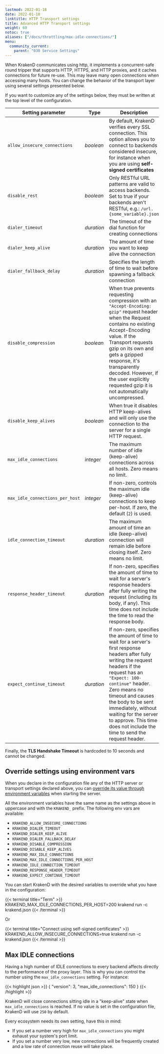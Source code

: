 ```yaml
---
lastmod: 2022-01-18
date: 2022-01-18
linktitle: HTTP Transport settings
title: Advanced HTTP Transport settings
weight: 60
notoc: true
aliases: ["/docs/throttling/max-idle-connections/"]
menu:
  community_current:
    parent: "030 Service Settings"
---
```

When KrakenD communicates using http, it implements a concurrent-safe round tripper that supports HTTP, HTTPS, and HTTP proxies, and it caches connections for future re-use. This may leave many open connections when accessing many hosts. You can change the behavior of the transport layer using several settings presented below.

If you want to customize any of the settings below, they must be written at the top level of the configuration.

| Setting parameter | Type | Description |
|-------------------|---------------|-------------|
| `allow_insecure_connections` | *boolean* | By default, KrakenD verifies every SSL connection. This option allows you to connect to backends considered insecure, for instance when you are using **self-signed certificates** |
| `disable_rest` | *boolean* | Only RESTful URL patterns are valid to access backends. Set to true if your backends aren't RESTful, e.g.: `/url.{some_variable}.json` |
| `dialer_timeout` | *duration* | The timeout of the dial function for creating connections |
| `dialer_keep_alive` | *duration* | The amount of time you want to keep alive the connection |
| `dialer_fallback_delay` | *duration* |  Specifies the length of time to wait before spawning a fallback connection |
| `disable_compression` | *boolean* | When true prevents requesting compression with an `"Accept-Encoding: gzip"` request header when the Request contains no existing Accept-Encoding value. If the Transport requests gzip on its own and gets a gzipped response, it's transparently decoded. However, if the user explicitly requested gzip it is not automatically uncompressed. |
| `disable_keep_alives` | *boolean* | When true it disables HTTP keep-alives and will only use the connection to the server for a single HTTP request.|
| `max_idle_connections` | *integer* | The maximum number of idle (keep-alive) connections across all hosts. Zero means no limit. |
| `max_idle_connections_per_host` | *integer* | If non-zero, controls the maximum idle (keep-alive) connections to keep per-host. If zero, the default (`2`) is used. |
| `idle_connection_timeout` | *duration* | The maximum amount of time an idle (keep-alive) connection will remain idle before closing itself. Zero means no limit. |
| `response_header_timeout` | *duration* | If non-zero, specifies the amount of time to wait for a server's response headers after fully writing the request (including its body, if any). This time does not include the time to read the response body.|
| `expect_continue_timeout` | *duration* | If non-zero, specifies the amount of time to wait for a server's first response headers after fully writing the request headers if the request has an `"Expect: 100-continue"` header. Zero means no timeout and causes the body to be sent immediately, without waiting for the server to approve. This time does not include the time to send the request header.|

Finally, the **TLS Handshake Timeout** is hardcoded to 10 seconds and cannot be changed.


## Override settings using environment vars
When you declare in the configuration file any of the HTTP server or transport settings declared above, you can [override its value through environment variables](/docs/configuration/environment-vars/) when starting the server.

All the environment variables have the same name as the settings above in uppercase and with the `KRAKEND_` prefix. The following env vars are available:

- `KRAKEND_ALLOW_INSECURE_CONNECTIONS`
- `KRAKEND_DIALER_TIMEOUT`
- `KRAKEND_DIALER_KEEP_ALIVE`
- `KRAKEND_DIALER_FALLBACK_DELAY`
- `KRAKEND_DISABLE_COMPRESSION`
- `KRAKEND_DISABLE_KEEP_ALIVES`
- `KRAKEND_MAX_IDLE_CONNECTIONS`
- `KRAKEND_MAX_IDLE_CONNECTIONS_PER_HOST`
- `KRAKEND_IDLE_CONNECTION_TIMEOUT`
- `KRAKEND_RESPONSE_HEADER_TIMEOUT`
- `KRAKEND_EXPECT_CONTINUE_TIMEOUT`


You can start KrakenD with the desired variables to override what you have in the configuration:

{{< terminal title="Term" >}}
KRAKEND_MAX_IDLE_CONNECTIONS_PER_HOST=200 krakend run -c krakend.json
{{< /terminal >}}

Or

{{< terminal title="Connect using self-signed certificates" >}}
KRAKEND_ALLOW_INSECURE_CONNECTIONS=true krakend run -c krakend.json
{{< /terminal >}}


## Max IDLE connections
Having a high number of IDLE connections to every backend affects directly to the performance of the proxy layer. This is why you can control the number using the `max_idle_connections` setting. For instance:

{{< highlight json >}}
{
	"version": 3,
	"max_idle_connections": 150
}
{{< /highlight >}}


KrakenD will close connections sitting idle in a "keep-alive" state when `max_idle_connections` is reached. If no value is set in the configuration file, KrakenD will use `250` by default.

Every ecosystem needs its own setting, have this in mind:

- If you set a number very high for `max_idle_connections` you might exhaust your system's port limit.
- If you set a number very low, new connections will be frequently created and a low rate of connection reuse will take place.
